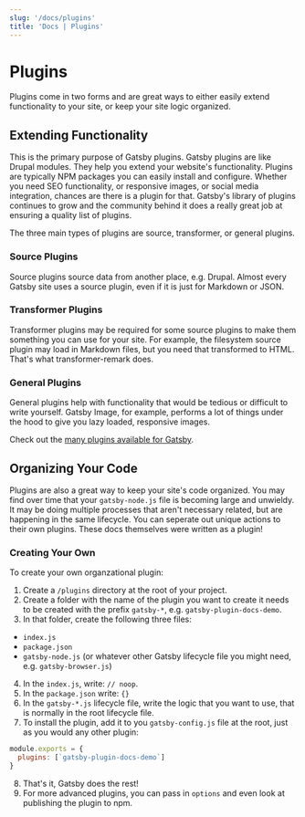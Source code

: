 ```yaml
---
slug: '/docs/plugins'
title: 'Docs | Plugins'
---
```


# Plugins

Plugins come in two forms and are great ways to either easily extend functionality to your site, or keep your site logic organized.

## Extending Functionality

This is the primary purpose of Gatsby plugins. Gatsby plugins are like Drupal modules. They help you extend your website's functionality. Plugins are typically NPM packages you can easily install and configure. Whether you need SEO functionality, or responsive images, or social media integration, chances are there is a plugin for that.
Gatsby's library of plugins continues to grow and the community behind it does a really great job at ensuring a quality list of plugins.

The three main types of plugins are source, transformer, or general plugins.

### Source Plugins

Source plugins source data from another place, e.g. Drupal. Almost every Gatsby site uses a source plugin, even if it is just for Markdown or JSON.

### Transformer Plugins

Transformer plugins may be required for some source plugins to make them something you can use for your site. For example, the filesystem source plugin may load in Markdown files, but you need that transformed to HTML. That's what transformer-remark does.

### General Plugins

General plugins help with functionality that would be tedious or difficult to write yourself. Gatsby Image, for example, performs a lot of things under the hood to give you lazy loaded, responsive images.

Check out the [many plugins available for Gatsby](https://www.gatsbyjs.org/plugins/).

## Organizing Your Code

Plugins are also a great way to keep your site's code organized. You may find over time that your `gatsby-node.js` file is becoming large and unwieldy. It may be doing multiple processes that aren't necessary related, but are happening in the same lifecycle. You can seperate out unique actions to their own plugins. These docs themselves were written as a plugin!

### Creating Your Own

To create your own organzational plugin:

1. Create a `/plugins` directory at the root of your project.
2. Create a folder with the name of the plugin you want to create it needs to be created with the prefix `gatsby-*`, e.g. `gatsby-plugin-docs-demo`.
3. In that folder, create the following three files:

- `index.js`
- `package.json`
- `gatsby-node.js` (or whatever other Gatsby lifecycle file you might need, e.g. `gatsby-browser.js`)

4. In the `index.js`, write:
   `// noop`.
5. In the `package.json` write:
   `{}`
6. In the `gatsby-*.js` lifecycle file, write the logic that you want to use, that is normally in the root lifecycle file.
7. To install the plugin, add it to you `gatsby-config.js` file at the root, just as you would any other plugin:

```javascript
module.exports = {
  plugins: [`gatsby-plugin-docs-demo`]
}
```

8. That's it, Gatsby does the rest!
9. For more advanced plugins, you can pass in `options` and even look at publishing the plugin to npm.
